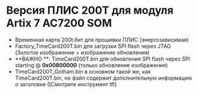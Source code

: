 # Версия ПЛИС 200T для модуля Artix 7 AC7200 SOM

* Временная карта 200t.бит для прошивки ПЛИС (энергозависимая)
* Factory_TimeCard200T.bin для загрузки SPI flash через JTAG (Золотое изображение + изображение обновления)
* **ВАЖНО **: TimeCard200T.bin для обновления SPI flash через SPI starting @ **0x00800000** (только обновление изображения)
* TimeCard200T_Gotham.bin в основном такой же, как TimeCard200T.bin, но файл содержит дополнительную информацию о заголовке ([Смотрите инструмент tft]